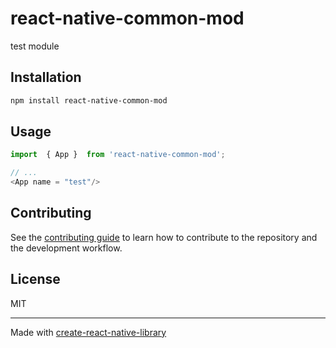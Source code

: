 # react-native-common-mod

test module

## Installation

```sh
npm install react-native-common-mod
```

## Usage

```js
import  { App }  from 'react-native-common-mod';

// ...
<App name = "test"/>
```

## Contributing

See the [contributing guide](CONTRIBUTING.md) to learn how to contribute to the repository and the development workflow.

## License

MIT

---

Made with [create-react-native-library](https://github.com/callstack/react-native-builder-bob)
